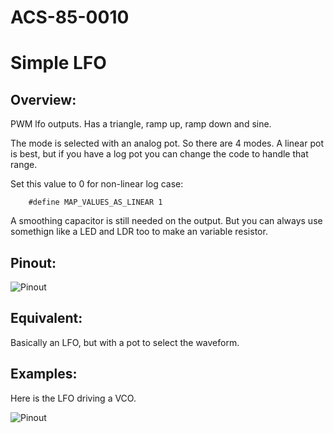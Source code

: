 # ACS-85-0010
Simple LFO
==============

## Overview:
PWM lfo outputs.
Has a triangle, ramp up, ramp down and sine.

The mode is selected with an analog pot.  So there are 4 modes. 
A linear pot is best, but if you have a log pot you can change the code to handle that range.

Set this value to 0 for non-linear log case:

```
    #define MAP_VALUES_AS_LINEAR 1
```

A smoothing capacitor is still needed on the output.  But you can always use
somethign like a LED and LDR too to make an variable resistor.

## Pinout:
![Pinout](https://github.com/robstave/ArduinoComponentSketches/blob/master/ACS-85%20ATTiny85%20sketches/ACS-85-0010/images/acs-85-0010.png)

## Equivalent:

 Basically an LFO, but with a pot to select the waveform.
 
## Examples:

Here is the LFO driving a VCO.

![Pinout](https://github.com/robstave/ArduinoComponentSketches/blob/master/ACS-85%20ATTiny85%20sketches/ACS-85-0010/images/ACS-85-circuit-0010-0002.png)

 
